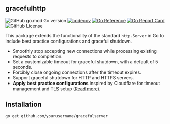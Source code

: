 ## gracefulhttp
![GitHub go.mod Go version](https://img.shields.io/github/go-mod/go-version/aoliveti/gracefulhttp)
[![codecov](https://codecov.io/gh/aoliveti/gracefulhttp/graph/badge.svg?token=j9a2QoWNA5)](https://codecov.io/gh/aoliveti/gracefulhttp)
[![Go Reference](https://pkg.go.dev/badge/github.com/aoliveti/curling)](https://pkg.go.dev/github.com/aoliveti/gracefulhttp)
[![Go Report Card](https://goreportcard.com/badge/github.com/aoliveti/gracefulhttp)](https://goreportcard.com/report/github.com/aoliveti/gracefulhttp)
![GitHub License](https://img.shields.io/github/license/aoliveti/gracefulhttp)

This package extends the functionality of the standard `http.Server` in Go to include best practice configurations and graceful shutdown.

- Smoothly stop accepting new connections while processing existing requests to completion.
- Set a customizable timeout for graceful shutdown, with a default of 5 seconds.
- Forcibly close ongoing connections after the timeout expires.
- Support graceful shutdown for HTTP and HTTPS servers.
- **Apply best practice configurations** inspired by Cloudflare for timeout management and TLS setup ([Read more](https://blog.cloudflare.com/exposing-go-on-the-internet/)).

## Installation
```bash
go get github.com/yourusername/gracefulserver
